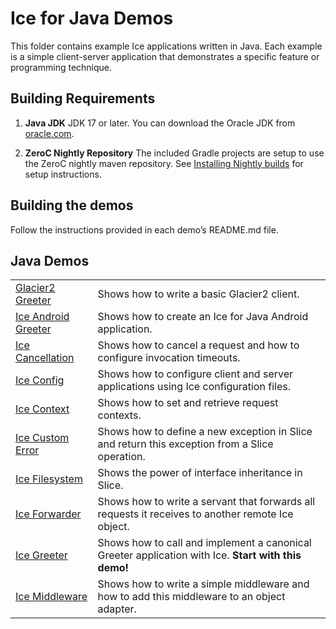 # Ice for Java Demos

This folder contains example Ice applications written in Java. Each example is a simple client-server application that
demonstrates a specific feature or programming technique.

## Building Requirements

1. **Java JDK**
   JDK 17 or later. You can download the Oracle JDK from [oracle.com](https://www.oracle.com/java/technologies/downloads/).

2. **ZeroC Nightly Repository**
   The included Gradle projects are setup to use the ZeroC nightly maven repository.
   See [Installing Nightly builds](https://github.com/zeroc-ice/ice/blob/main/NIGHTLY.md#java) for setup instructions.

## Building the demos

Follow the instructions provided in each demo’s README.md file.

## Java Demos

|                                               |                                                                                                     |
|-----------------------------------------------|-----------------------------------------------------------------------------------------------------|
| [Glacier2 Greeter](./Glacier2/greeter/)       | Shows how to write a basic Glacier2 client.                                                         |
| [Ice Android Greeter](./Ice/android-greeter/) | Shows how to create an Ice for Java Android application.                                            |
| [Ice Cancellation](./Ice/cancellation/)       | Shows how to cancel a request and how to configure invocation timeouts.                             |
| [Ice Config](./Ice/config/)                   | Shows how to configure client and server applications using Ice configuration files.                |
| [Ice Context](./Ice/context/)                 | Shows how to set and retrieve request contexts.                                                     |
| [Ice Custom Error](./Ice/customError/)        | Shows how to define a new exception in Slice and return this exception from a Slice operation.      |
| [Ice Filesystem](./Ice/filesystem/)           | Shows the power of interface inheritance in Slice.                                                  |
| [Ice Forwarder](./Ice/forwarder/)             | Shows how to write a servant that forwards all requests it receives to another remote Ice object.   |
| [Ice Greeter](./Ice/greeter/)                 | Shows how to call and implement a canonical Greeter application with Ice. **Start with this demo!** |
| [Ice Middleware](./Ice/middleware/)           | Shows how to write a simple middleware and how to add this middleware to an object adapter.         |
